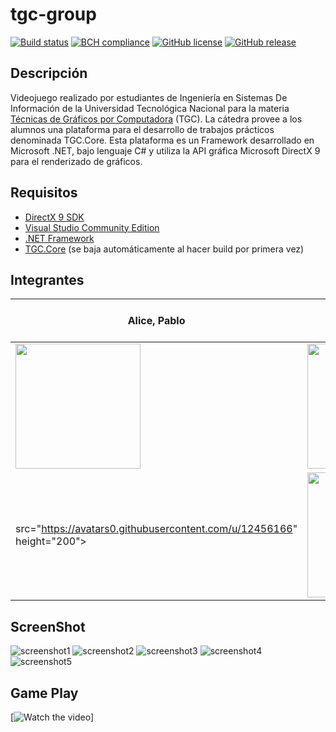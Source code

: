 # tgc-group
[![Build status](https://ci.appveyor.com/api/projects/status/uvyboubq91uhwf3v?svg=true)](https://ci.appveyor.com/project/rejurime/tgc-group)
[![BCH compliance](https://bettercodehub.com/edge/badge/tgc-utn/tgc-group?branch=master)](https://bettercodehub.com/)
[![GitHub license](https://img.shields.io/github/license/tgc-utn/tgc-group.svg)](https://github.com/tgc-utn/tgc-group/blob/master/LICENSE)
[![GitHub release](https://img.shields.io/github/release/tgc-utn/tgc-group.svg)](https://github.com/tgc-utn/tgc-group/releases)

## Descripción
Videojuego realizado por estudiantes de Ingeniería en Sistemas De Información de la Universidad Tecnológica Nacional para la materia [Técnicas de Gráficos por 
Computadora](http://tgc-utn.github.io/) (TGC). 
La cátedra provee a los alumnos una plataforma para el desarrollo de trabajos prácticos denominada TGC.Core. Esta plataforma es un Framework desarrollado en Microsoft 
.NET, bajo lenguaje C# y utiliza la API gráfica Microsoft DirectX 9 para el renderizado de gráficos.

## Requisitos
* [DirectX 9 SDK](http://www.microsoft.com/en-us/download/details.aspx?displaylang=en&id=6812)
* [Visual Studio Community Edition](https://www.visualstudio.com/vs/community)
* [.NET Framework](https://www.microsoft.com/net/download/Windows/run)
* [TGC.Core](https://www.nuget.org/packages/TGC.Core/) (se baja automáticamente al hacer build por primera vez)

## Integrantes ##
Alice, Pablo  |  Corti, Geronimo  |  Lopez, Alberto  |  Torrico, Juan Manuel
------------ | ------------ | ------------ | ------------
<img src="https://avatars3.githubusercontent.com/u/11988423" height="200"> | <img src="https://avatars1.githubusercontent.com/u/16749803" height="200"> | <img 
src="https://avatars0.githubusercontent.com/u/12456166" height="200"> | <img src="https://avatars2.githubusercontent.com/u/11897599" height="200">

## ScreenShot ##
![screenshot1](https://raw.githubusercontent.com/TorricoJM/2018_1C_3051_CutuCuchillo/master/TGC.Group/Screenshots/cutucuchillo1.png)
![screenshot2](https://raw.githubusercontent.com/TorricoJM/2018_1C_3051_CutuCuchillo/master/TGC.Group/Screenshots/cutucuchillo2.png)
![screenshot3](https://raw.githubusercontent.com/TorricoJM/2018_1C_3051_CutuCuchillo/master/TGC.Group/Screenshots/cutucuchillo3.png)
![screenshot4](https://raw.githubusercontent.com/TorricoJM/2018_1C_3051_CutuCuchillo/master/TGC.Group/Screenshots/cutucuchillo4.png)
![screenshot5](https://raw.githubusercontent.com/TorricoJM/2018_1C_3051_CutuCuchillo/master/TGC.Group/Screenshots/cutucuchillo5.png)

## Game Play ##
[![Watch the video](https://www.youtube.com/watch?v=N_myE3wCPsA)]

